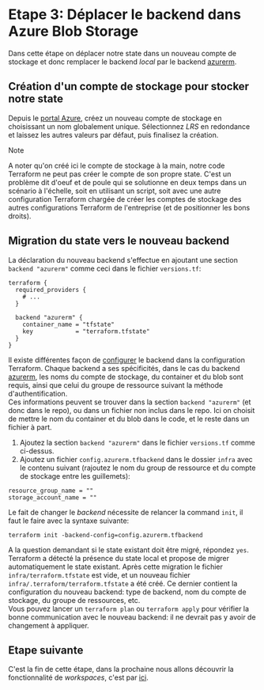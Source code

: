 # Etape 3: Déplacer le backend dans Azure Blob Storage

Dans cette étape on déplacer notre state dans un nouveau compte de stockage et donc remplacer le backend _local_ par le backend [azurerm](https://developer.hashicorp.com/terraform/language/settings/backends/azurerm).  

## Création d'un compte de stockage pour stocker notre state

Depuis le [portal Azure](https://portal.azure.com/#create/Microsoft.StorageAccount), créez un nouveau compte de stockage en choisissant un nom globalement unique. Sélectionnez _LRS_ en redondance et laissez les autres valeurs par défaut, puis finalisez la création.  

> [!NOTE]
> A noter qu'on créé ici le compte de stockage à la main, notre code Terraform ne peut pas créer le compte  de son propre state. C'est un problème dit d'oeuf et de poule qui se solutionne en deux temps dans un scénario à l'échelle, soit en utilisant un script, soit avec une autre configuration Terraform chargée de créer les comptes de stockage des autres configurations Terraform de l'entreprise (et de positionner les bons droits).

## Migration du state vers le nouveau backend

La déclaration du nouveau backend s'effectue en ajoutant une section `backend "azurerm"` comme ceci dans le fichier `versions.tf`:
```hcl
terraform {
  required_providers {
    # ...
  }

  backend "azurerm" {
    container_name = "tfstate"
    key            = "terraform.tfstate"
  }
}
```
Il existe différentes façon de [configurer](https://developer.hashicorp.com/terraform/language/backend#partial-configuration) le backend dans la configuration Terraform. Chaque backend a ses spécificités, dans le cas du backend [azurerm](https://developer.hashicorp.com/terraform/language/backend/azurerm#configuration-variables), les noms du compte de stockage, du container et du blob sont requis, ainsi que celui du groupe de ressource suivant la méthode d'authentification.  
Ces informations peuvent se trouver dans la section `backend "azurerm"` (et donc dans le repo), ou dans un fichier non inclus dans le repo. Ici on choisit de mettre le nom du container et du blob dans le code, et le reste dans un fichier à part.  

1. Ajoutez la section `backend "azurerm"` dans le fichier `versions.tf` comme ci-dessus.
2. Ajoutez un fichier `config.azurerm.tfbackend` dans le dossier `infra` avec le contenu suivant (rajoutez le nom du group de ressource et du compte de stockage entre les guillemets):
```shell
resource_group_name = ""
storage_account_name = ""
```
Le fait de changer le _backend_ nécessite de relancer la command `init`, il faut le faire avec la syntaxe suivante:
```shell
terraform init -backend-config=config.azurerm.tfbackend
```
A la question demandant si le state existant doit être migré, répondez `yes`.  
Terraform a détecté la présence du state local et propose de migrer automatiquement le state existant. Après cette migration le fichier `infra/terraform.tfstate` est vide, et un nouveau fichier `infra/.terraform/terraform.tfstate` a été créé. Ce dernier contient la configuration du nouveau backend: type de backend, nom du compte de stockage, du groupe de ressources, etc.  
Vous pouvez lancer un `terraform plan` ou `terraform apply` pour vérifier la bonne communication avec le nouveau backend: il ne devrait pas y avoir de changement à appliquer.  

## Etape suivante
C'est la fin de cette étape, dans la prochaine nous allons découvrir la fonctionnalité de _workspaces_, c'est par [ici](/docs/step04-addWorkspaces.md).